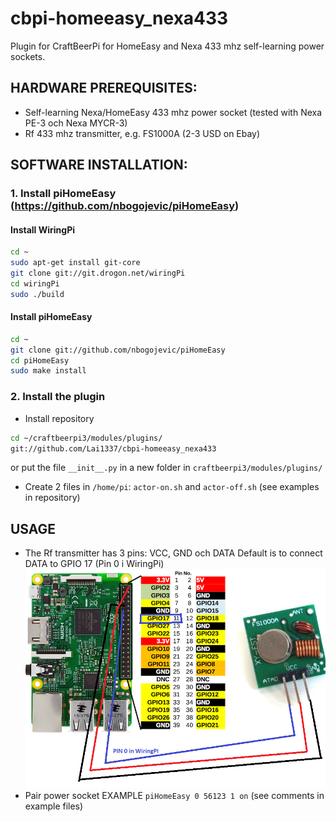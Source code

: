 # cbpi-homeeasy_nexa433
Plugin for CraftBeerPi for HomeEasy and Nexa 433 mhz self-learning power sockets. 
<br>
## HARDWARE PREREQUISITES:
- Self-learning Nexa/HomeEasy 433 mhz power socket (tested with Nexa PE-3 och Nexa MYCR-3)
- Rf 433 mhz transmitter, e.g. FS1000A (2-3 USD on Ebay)

## SOFTWARE INSTALLATION:
### 1. Install piHomeEasy (https://github.com/nbogojevic/piHomeEasy)

#### Install WiringPi
```bash
cd ~
sudo apt-get install git-core
git clone git://git.drogon.net/wiringPi
cd wiringPi
sudo ./build
```
#### Install piHomeEasy
```bash
cd ~
git clone git://github.com/nbogojevic/piHomeEasy
cd piHomeEasy
sudo make install
```

### 2. Install the plugin
- Install repository
```bash
cd ~/craftbeerpi3/modules/plugins/
git://github.com/Lai1337/cbpi-homeeasy_nexa433
```
or put the file `__init__.py` in a new folder in `craftbeerpi3/modules/plugins/`
<br>
- Create 2 files in `/home/pi`: 
`actor-on.sh` and `actor-off.sh` (see examples in repository)

## USAGE
- The Rf transmitter has 3 pins: VCC, GND och DATA
Default is to connect DATA to GPIO 17 (Pin 0 i WiringPi)
![alt text](https://github.com/Lai1337/cbpi-homeeasy_nexa433/blob/master/Wiring.png)
- Pair power socket EXAMPLE `piHomeEasy 0 56123 1 on` (see comments in example files)
